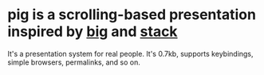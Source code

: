 # pig is a scrolling-based presentation inspired by [big](http://github.com/tmcw/big) and [stack](http://github.com/mbostock/stack)

It's a presentation system for real people. It's 0.7kb, supports keybindings,
simple browsers, permalinks, and so on.
